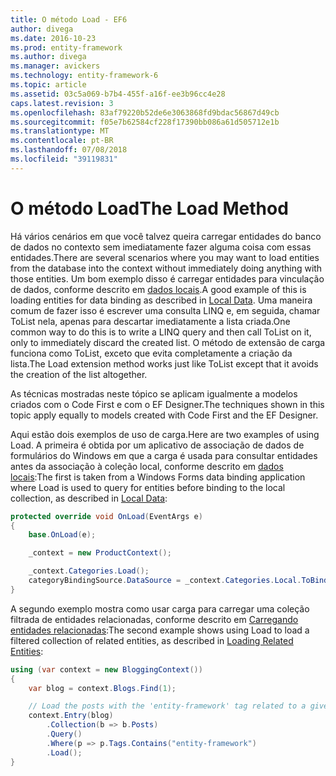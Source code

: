 ```yaml
---
title: O método Load - EF6
author: divega
ms.date: 2016-10-23
ms.prod: entity-framework
ms.author: divega
ms.manager: avickers
ms.technology: entity-framework-6
ms.topic: article
ms.assetid: 03c5a069-b7b4-455f-a16f-ee3b96cc4e28
caps.latest.revision: 3
ms.openlocfilehash: 83af79220b52de6e3063868fd9bdac56867d49cb
ms.sourcegitcommit: f05e7b62584cf228f17390bb086a61d505712e1b
ms.translationtype: MT
ms.contentlocale: pt-BR
ms.lasthandoff: 07/08/2018
ms.locfileid: "39119831"
---
```

# <a name="the-load-method"></a><span data-ttu-id="67075-102">O método Load</span><span class="sxs-lookup"><span data-stu-id="67075-102">The Load Method</span></span>
<span data-ttu-id="67075-103">Há vários cenários em que você talvez queira carregar entidades do banco de dados no contexto sem imediatamente fazer alguma coisa com essas entidades.</span><span class="sxs-lookup"><span data-stu-id="67075-103">There are several scenarios where you may want to load entities from the database into the context without immediately doing anything with those entities.</span></span> <span data-ttu-id="67075-104">Um bom exemplo disso é carregar entidades para vinculação de dados, conforme descrito em [dados locais](~/ef6/querying/local-data.md).</span><span class="sxs-lookup"><span data-stu-id="67075-104">A good example of this is loading entities for data binding as described in [Local Data](~/ef6/querying/local-data.md).</span></span> <span data-ttu-id="67075-105">Uma maneira comum de fazer isso é escrever uma consulta LINQ e, em seguida, chamar ToList nela, apenas para descartar imediatamente a lista criada.</span><span class="sxs-lookup"><span data-stu-id="67075-105">One common way to do this is to write a LINQ query and then call ToList on it, only to immediately discard the created list.</span></span> <span data-ttu-id="67075-106">O método de extensão de carga funciona como ToList, exceto que evita completamente a criação da lista.</span><span class="sxs-lookup"><span data-stu-id="67075-106">The Load extension method works just like ToList except that it avoids the creation of the list altogether.</span></span>  

<span data-ttu-id="67075-107">As técnicas mostradas neste tópico se aplicam igualmente a modelos criados com o Code First e com o EF Designer.</span><span class="sxs-lookup"><span data-stu-id="67075-107">The techniques shown in this topic apply equally to models created with Code First and the EF Designer.</span></span>  

<span data-ttu-id="67075-108">Aqui estão dois exemplos de uso de carga.</span><span class="sxs-lookup"><span data-stu-id="67075-108">Here are two examples of using Load.</span></span> <span data-ttu-id="67075-109">A primeira é obtida por um aplicativo de associação de dados de formulários do Windows em que a carga é usada para consultar entidades antes da associação à coleção local, conforme descrito em [dados locais](~/ef6/querying/local-data.md):</span><span class="sxs-lookup"><span data-stu-id="67075-109">The first is taken from a Windows Forms data binding application where Load is used to query for entities before binding to the local collection, as described in [Local Data](~/ef6/querying/local-data.md):</span></span>  

``` csharp
protected override void OnLoad(EventArgs e)
{
    base.OnLoad(e);

    _context = new ProductContext();

    _context.Categories.Load();
    categoryBindingSource.DataSource = _context.Categories.Local.ToBindingList();
}
```  

<span data-ttu-id="67075-110">A segundo exemplo mostra como usar carga para carregar uma coleção filtrada de entidades relacionadas, conforme descrito em [Carregando entidades relacionadas](~/ef6/querying/related-data.md):</span><span class="sxs-lookup"><span data-stu-id="67075-110">The second example shows using Load to load a filtered collection of related entities, as described in [Loading Related Entities](~/ef6/querying/related-data.md):</span></span>  

``` csharp
using (var context = new BloggingContext())
{
    var blog = context.Blogs.Find(1);

    // Load the posts with the 'entity-framework' tag related to a given blog
    context.Entry(blog)
        .Collection(b => b.Posts)
        .Query()
        .Where(p => p.Tags.Contains("entity-framework")
        .Load();
}
```  
